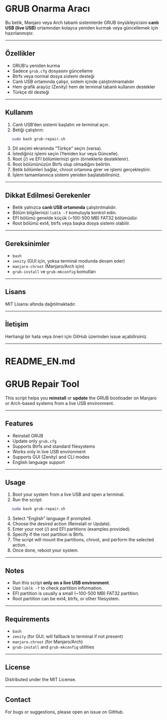 
# GRUB Onarma Aracı

Bu betik, Manjaro veya Arch tabanlı sistemlerde GRUB önyükleyicisini **canlı USB (live USB)** ortamından kolayca yeniden kurmak veya güncellemek için hazırlanmıştır.

---

## Özellikler

- GRUB’u yeniden kurma  
- Sadece `grub.cfg` dosyasını güncelleme  
- Btrfs veya normal dosya sistemi desteği  
- Canlı USB ortamında çalışır, sistem içinde çalıştırılmamalıdır  
- Hem grafik arayüz (Zenity) hem de terminal tabanlı kullanım destekler  
- Türkçe dil desteği

---

## Kullanım

1. Canlı USB’den sistemi başlatın ve terminal açın.  
2. Betiği çalıştırın:  
```bash
   sudo bash grub-repair.sh
````

3. Dil seçimi ekranında “Türkçe” seçin (varsa).
4. İstediğiniz işlemi seçin (Yeniden kur veya Güncelle).
5. Root (/) ve EFI bölümlerinizi girin (örneklerle desteklenir).
6. Root bölümünüzün Btrfs olup olmadığını belirtin.
7. Betik bölümleri bağlar, chroot ortamına girer ve işlemi gerçekleştirir.
8. İşlem tamamlanınca sistemi yeniden başlatabilirsiniz.

---

## Dikkat Edilmesi Gerekenler

* Betik yalnızca **canlı USB ortamında** çalıştırılmalıdır.
* Bölüm bilgilerinizi `lsblk -f` komutuyla kontrol edin.
* EFI bölümü genelde küçük (\~100-500 MB) FAT32 bölümüdür.
* Root bölümü ext4, btrfs veya başka dosya sistemi olabilir.

---

## Gereksinimler

* `bash`
* `zenity` (GUI için, yoksa terminal modunda devam eder)
* `manjaro-chroot` (Manjaro/Arch için)
* `grub-install` ve `grub-mkconfig` komutları

---

## Lisans

MIT Lisansı altında dağıtılmaktadır.

---

## İletişim

Herhangi bir hata veya öneri için GitHub üzerinden issue açabilirsiniz.



---

# README_EN.md


# GRUB Repair Tool

This script helps you **reinstall** or **update** the GRUB bootloader on Manjaro or Arch-based systems from a live USB environment.

---

## Features

- Reinstall GRUB  
- Update only `grub.cfg`  
- Supports Btrfs and standard filesystems  
- Works only in live USB environment  
- Supports GUI (Zenity) and CLI modes  
- English language support

---

## Usage

1. Boot your system from a live USB and open a terminal.  
2. Run the script:  
```bash
   sudo bash grub-repair.sh
````

3. Select “English” language if prompted.
4. Choose the desired action (Reinstall or Update).
5. Enter your root (/) and EFI partitions (examples provided).
6. Specify if the root partition is Btrfs.
7. The script will mount the partitions, chroot, and perform the selected action.
8. Once done, reboot your system.

---

## Notes

* Run this script **only on a live USB environment**.
* Use `lsblk -f` to check partition information.
* EFI partition is usually a small (\~100-500 MB) FAT32 partition.
* Root partition can be ext4, btrfs, or other filesystem.

---

## Requirements

* `bash`
* `zenity` (for GUI; will fallback to terminal if not present)
* `manjaro-chroot` (for Manjaro/Arch)
* `grub-install` and `grub-mkconfig` utilities

---

## License

Distributed under the MIT License.

---

## Contact

For bugs or suggestions, please open an issue on GitHub.


